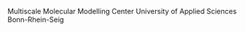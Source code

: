 Multiscale Molecular Modelling Center
University of Applied Sciences Bonn-Rhein-Seig

<!---
m3-center/m3-center is a ✨ special ✨ repository because its `README.md` (this file) appears on your GitHub profile.
You can click the Preview link to take a look at your changes.
--->
